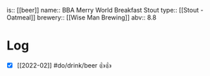 is:: [[beer]]
name:: BBA Merry World Breakfast Stout
type:: [[Stout - Oatmeal]]
brewery:: [[Wise Man Brewing]]
abv:: 8.8

# Log
- [x] [[2022-02]] #do/drink/beer 👍👍
